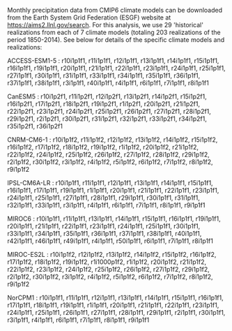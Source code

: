 Monthly precipitation data from CMIP6 climate models can be downloaded from the Earth System Grid Federation (ESGF) website at https://aims2.llnl.gov/search. For this analysis, we use 29 'historical' realizations from each of 7 climate models (totaling 203 realizations of the period 1850-2014). See below for details of the specific climate models and realizations:

ACCESS-ESM1-5 : r10i1p1f1, r11i1p1f1, r12i1p1f1, r13i1p1f1, r14i1p1f1, r15i1p1f1, r16i1p1f1, r19i1p1f1, r20i1p1f1, r21i1p1f1, r22i1p1f1, r23i1p1f1, r24i1p1f1, r25i1p1f1, r27i1p1f1, r30i1p1f1, r31i1p1f1, r33i1p1f1, r34i1p1f1, r35i1p1f1, r36i1p1f1, r37i1p1f1, r38i1p1f1, r3i1p1f1, r40i1p1f1, r4i1p1f1, r6i1p1f1, r7i1p1f1, r8i1p1f1

CanESM5 : r10i1p2f1, r11i1p2f1, r12i1p2f1, r13i1p2f1, r14i1p2f1, r15i1p2f1, r16i1p2f1, r17i1p2f1, r18i1p2f1, r19i1p2f1, r1i1p2f1, r20i1p2f1, r21i1p2f1, r22i1p2f1, r23i1p2f1, r24i1p2f1, r25i1p2f1, r26i1p2f1, r27i1p2f1, r28i1p2f1, r29i1p2f1, r2i1p2f1, r30i1p2f1, r31i1p2f1, r32i1p2f1, r33i1p2f1, r34i1p2f1, r35i1p2f1, r36i1p2f1

CNRM-CM6-1 : r10i1p1f2, r11i1p1f2, r12i1p1f2, r13i1p1f2, r14i1p1f2, r15i1p1f2, r16i1p1f2, r17i1p1f2, r18i1p1f2, r19i1p1f2, r1i1p1f2, r20i1p1f2, r21i1p1f2, r22i1p1f2, r24i1p1f2, r25i1p1f2, r26i1p1f2, r27i1p1f2, r28i1p1f2, r29i1p1f2, r2i1p1f2, r30i1p1f2, r3i1p1f2, r4i1p1f2, r5i1p1f2, r6i1p1f2, r7i1p1f2, r8i1p1f2, r9i1p1f2

IPSL-CM6A-LR : r10i1p1f1, r11i1p1f1, r12i1p1f1, r13i1p1f1, r14i1p1f1, r15i1p1f1, r16i1p1f1, r17i1p1f1, r19i1p1f1, r1i1p1f1, r20i1p1f1, r21i1p1f1, r22i1p1f1, r23i1p1f1, r24i1p1f1, r25i1p1f1, r27i1p1f1, r28i1p1f1, r29i1p1f1, r30i1p1f1, r31i1p1f1, r32i1p1f1, r33i1p1f1, r3i1p1f1, r4i1p1f1, r6i1p1f1, r7i1p1f1, r8i1p1f1, r9i1p1f1

MIROC6 : r10i1p1f1, r11i1p1f1, r13i1p1f1, r14i1p1f1, r15i1p1f1, r16i1p1f1, r19i1p1f1, r20i1p1f1, r21i1p1f1, r22i1p1f1, r23i1p1f1, r24i1p1f1, r25i1p1f1, r30i1p1f1, r33i1p1f1, r34i1p1f1, r35i1p1f1, r36i1p1f1, r37i1p1f1, r38i1p1f1, r40i1p1f1, r42i1p1f1, r46i1p1f1, r49i1p1f1, r4i1p1f1, r50i1p1f1, r6i1p1f1, r7i1p1f1, r8i1p1f1

MIROC-ES2L : r10i1p1f2, r12i1p1f2, r13i1p1f2, r14i1p1f2, r15i1p1f2, r16i1p1f2, r17i1p1f2, r18i1p1f2, r19i1p1f2, r1i1000p1f2, r1i1p1f2, r20i1p1f2, r21i1p1f2, r22i1p1f2, r23i1p1f2, r24i1p1f2, r25i1p1f2, r26i1p1f2, r27i1p1f2, r29i1p1f2, r2i1p1f2, r30i1p1f2, r3i1p1f2, r4i1p1f2, r5i1p1f2, r6i1p1f2, r7i1p1f2, r8i1p1f2, r9i1p1f2

NorCPM1 : r10i1p1f1, r11i1p1f1, r12i1p1f1, r13i1p1f1, r14i1p1f1, r15i1p1f1, r16i1p1f1, r17i1p1f1, r18i1p1f1, r19i1p1f1, r1i1p1f1, r20i1p1f1, r21i1p1f1, r22i1p1f1, r23i1p1f1, r24i1p1f1, r25i1p1f1, r26i1p1f1, r27i1p1f1, r28i1p1f1, r29i1p1f1, r2i1p1f1, r30i1p1f1, r3i1p1f1, r4i1p1f1, r6i1p1f1, r7i1p1f1, r8i1p1f1, r9i1p1f1
